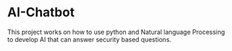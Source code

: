 # AI-Chatbot
This project works on how to use python and Natural language Processing to develop AI that can answer security based questions.
